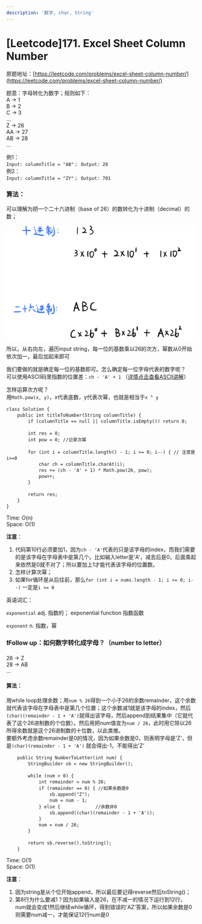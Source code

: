 ```yaml
---
description: '数学, char, String'
---
```


# \[Leetcode\]171. Excel Sheet Column Number

原题地址：[https://leetcode.com/problems/excel-sheet-column-number/](https://leetcode.com/problems/excel-sheet-column-number/)  

题意：字母转化为数字；规则如下：  
A -&gt; 1   
B -&gt; 2   
C -&gt; 3   
...   
Z -&gt; 26   
AA -&gt; 27   
AB -&gt; 28   
...

例1：  
`Input: columnTitle = "AB"； Output: 28`  
例2：  
`Input: columnTitle = "ZY"； Output: 701`



### 算法：

可以理解为把一个二十六进制（base of 26）的数转化为十进制（decimal）的数；

![](../.gitbook/assets/img_6402.jpg)

所以，从右向左，遍历input string，每一位的基数乘以26的次方，幂数从0开始依次加一，最后加起来即可

我们要做的就是确定每一位的基数即可。怎么确定每一位字母代表的数字呢？  
可以使用ASCII码里指数的位置差：`ch - 'A' + 1` （[详情点击查看ASCII讲解](https://bhnigw.gitbook.io/-1/shu-ju-jie-gou-string/ascii-ma)）

怎样运算次方呢？  
用`Math.pow(x, y)`，x代表底数，y代表次幂，也就是相当于`x ^ y`

```text
class Solution {
    public int titleToNumber(String columnTitle) {
        if (columnTitle == null || columnTitle.isEmpty()) return 0;
        
        int res = 0;
        int pow = 0; //记录次幂
        
        for (int i = columnTitle.length() - 1; i >= 0; i--) { // 注意是i>=0
            char ch = columnTitle.charAt(i);
            res += (ch - 'A' + 1) * Math.pow(26, pow);
            pow++;
        }        
        
        return res;
    }
}
```

Time: O\(n\)  
Space: O\(1\)

**注意**：  
1. 代码第10行必须要加1，因为`ch - 'A'`代表的只是该字母的index，而我们需要的是该字母在字母表中是第几个。比如输入letter是'A'，减去后是0，后面乘起来依然是0就不对了；所以要加上1才能代表该字母的位置数。  
2. 怎样计算次幂；  
3. 如果for循环是从后往前，那么`for (int i = nums.length - 1; i >= 0; i--)` 一定是`i >= 0`



英语词汇：

`exponential` adj. 指数的； exponential function 指数函数

`exponent` n. 指数，幂



### ❗️Follow up：如何数字转化成字母？（number to letter）

26 -&gt; Z  
28 -&gt; AB  
...

#### 算法：

用while loop处理余数；用`num % 26`得到一个小于26的余数remainder，这个余数就代表该字母在字母表中是第几个位置；这个余数减1就是该字母的index，然后`(char)(remainder - 1 + 'A')`就得出该字母，然后append到结果集中（它就代表了这个26进制数的个位数）。然后用把num值变为`num / 26`，此时用它除以26所得余数就是这个26进制数的十位数，以此类推。  
要额外考虑余数remainder是0的情况，因为如果余数是0，则表明字母是'Z'，但是`(char)(remainder - 1 + 'A')` 就会得出-1，不能得出'Z'

```text
	public String NumberToLetter(int num) {
		StringBuilder sb = new StringBuilder();
		
		while (num > 0) {
			int remainder = num % 26;
			if (remainder == 0) { //如果余数是0
				sb.append("Z");
				num = num - 1;
			} else {             //余数非0
				sb.append((char)(remainder - 1 + 'A'));
			}
			num = num / 26;
		}
		
		return sb.reverse().toString();
	}
```

Time: O\(1\)  
Space: O\(1\)

**注意**：  
1. 因为string是从个位开始append，所以最后要记得reverse然后toString\(\)；  
2. 第8行为什么要减1？因为如果输入是26，在不减一的情况下运行到12行，num就会变成1然后继续while循环，得到错误的'AZ'答案，所以如果余数是0则需要num减一，才能保证12行num是0

